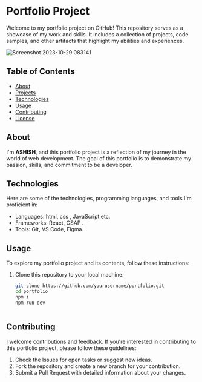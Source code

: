 # Portfolio Project

Welcome to my portfolio project on GitHub! This repository serves as a showcase of my work and skills. It includes a collection of projects, code samples, and other artifacts that highlight my abilities and experiences.

![Screenshot 2023-10-29 083141](https://github.com/l-ashish-gupta-l/Portfolio/assets/130845312/de652846-2d0d-4ef2-a08b-56e607894032)


## Table of Contents

- [About](#about)
- [Projects](#projects)
- [Technologies](#technologies)
- [Usage](#usage)
- [Contributing](#contributing)
- [License](#license)

## About

I'm **ASHISH**, and this portfolio project is a reflection of my journey in the world of web development. The goal of this portfolio is to demonstrate my passion, skills, and commitment to be a developer.

## Technologies

Here are some of the technologies, programming languages, and tools I'm proficient in:

- Languages:  html, css , JavaScript etc.
- Frameworks: React, GSAP .
- Tools: Git, VS Code, Figma.

## Usage

To explore my portfolio project and its contents, follow these instructions:

1. Clone this repository to your local machine:

   ```bash
   git clone https://github.com/yourusername/portfolio.git
   cd portfolio
   npm i
   npm run dev

   

## Contributing
  I welcome contributions and feedback. If you're interested in contributing to this portfolio project, please follow these guidelines:

1) Check the Issues for open tasks or suggest new ideas.
2) Fork the repository and create a new branch for your contribution.
3) Submit a Pull Request with detailed information about your changes.
